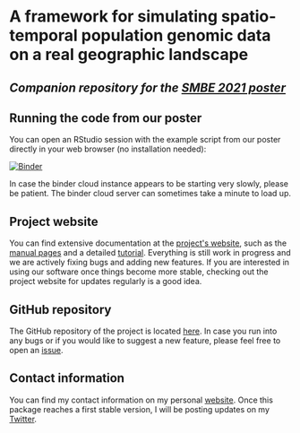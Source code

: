 # A framework for simulating spatio-temporal population genomic data on a real geographic landscape

## *Companion repository for the [SMBE 2021 poster](SMBE2021_poster.pdf)*

## Running the code from our poster

You can open an RStudio session with the example script from our poster directly in your web browser (no installation needed):

[![Binder](http://mybinder.org/badge.svg)](http://beta.mybinder.org/v2/gh/bodkan/smbe2021/main?urlpath=rstudio)

In case the binder cloud instance appears to be starting very slowly, please be patient. The binder cloud server can sometimes take a minute to load up.

## Project website

You can find extensive documentation at the [project's website](https://bodkan.net/slendr), such as the [manual pages](https://bodkan.net/slendr/reference/index.html) and a detailed [tutorial](https://bodkan.net/slendr/articles/tutorial.html). Everything is still work in progress and we are actively fixing bugs and adding new features. If you are interested in using our software once things become more stable, checking out the project website for updates regularly is a good idea.

## GitHub repository

The GitHub repository of the project is located [here](https://github.com/bodkan/slendr). In case you run into any bugs or if you would like to suggest a new feature, please feel free to open an [issue](https://github.com/bodkan/slendr/issues).

## Contact information

You can find my contact information on my personal [website](https://bodkan.net). Once this package reaches a first stable version, I will be posting updates on my [Twitter](https://twitter.com/fleventy5).
